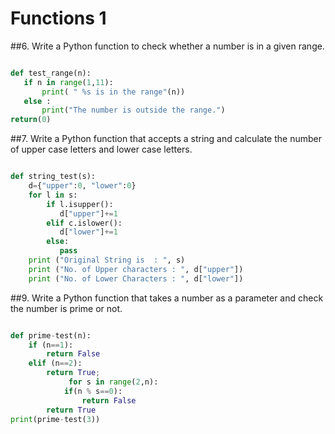 # Functions 1
##6. Write a Python function to check whether a number is in a given range. 
 ```python
 
 def test_range(n):
    if n in range(1,11):
        print( " %s is in the range"(n))
    else :
        print("The number is outside the range.")
 return(0)
 
 ```
##7. Write a Python function that accepts a string and calculate the number of upper case letters and lower case letters. 
```python

def string_test(s):
    d={"upper":0, "lower":0}
    for l in s:
        if l.isupper():
           d["upper"]+=1
        elif c.islower():
           d["lower"]+=1
        else:
           pass
    print ("Original String is  : ", s)
    print ("No. of Upper characters : ", d["upper"])
    print ("No. of Lower Characters : ", d["lower"])

```

##9. Write a Python function that takes a number as a parameter and check the number is prime or not.

```python

def prime-test(n):
    if (n==1):
        return False
    elif (n==2):
        return True;
             for s in range(2,n):
            if(n % s==0):
                return False
        return True            
print(prime-test(3))

```

